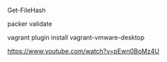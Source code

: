 Get-FileHash

packer validate

vagrant plugin install vagrant-vmware-desktop

https://www.youtube.com/watch?v=pEwn0BoMz4U
